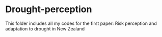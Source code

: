 # Drought-perception
This folder includes all my codes for the first paper: Risk perception and adaptation to drought in New Zealand
